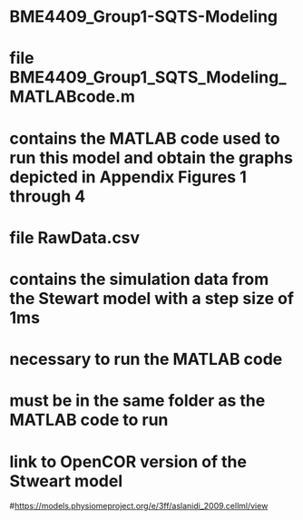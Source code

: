 # BME4409_Group1-SQTS-Modeling

# file BME4409_Group1_SQTS_Modeling_MATLABcode.m
  # contains the MATLAB code used to run this model and obtain the graphs depicted in Appendix Figures 1 through 4

# file RawData.csv
  # contains the simulation data from the Stewart model with a step size of 1ms
  # necessary to run the MATLAB code
  # must be in the same folder as the MATLAB code to run

# link to OpenCOR version of the Stweart model
  #https://models.physiomeproject.org/e/3ff/aslanidi_2009.cellml/view
 
